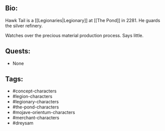 ## Bio:

Hawk Tail is a [[Legionaries|Legionary]] at [[The Pond]] in 2281. He guards the silver refinery.

Watches over the precious material production process. Says little.

## Quests:

- None

## Tags:

- #concept-characters
- #legion-characters
- #legionary-characters
- #the-pond-characters
- #mojave-orientum-characters
- #merchant-characters
- #dreysam